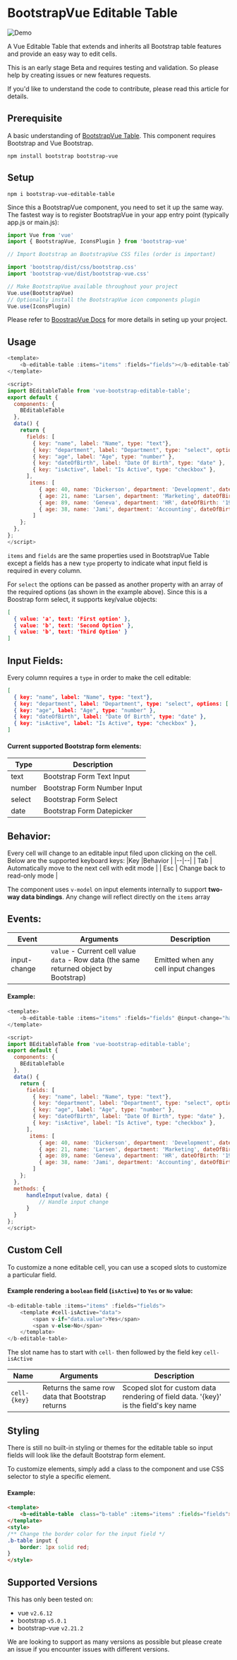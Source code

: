 # BootstrapVue Editable Table
![Demo](https://github.com/muhimasri/b-editable-table/blob/main/images/demo.gif)

A Vue Editable Table that extends and inherits all Bootstrap table features and provide an easy way to edit cells.

This is an early stage Beta and requires testing and validation. So please help by creating issues or new features requests.

If you'd like to understand the code to contribute, please read this article for details. 

## Prerequisite

A basic understanding of [BootstrapVue Table](https://bootstrap-vue.org/docs/components/table). This component requires Bootstrap and Vue Bootstrap.

```
npm install bootstrap bootstrap-vue
```

## Setup
```
npm i bootstrap-vue-editable-table
```

Since this a BootstrapVue component, you need to set it up the same way. The fastest way is to register BootstrapVue in your app entry point (typically app.js or main.js):

```javascript
import Vue from 'vue'
import { BootstrapVue, IconsPlugin } from 'bootstrap-vue'

// Import Bootstrap an BootstrapVue CSS files (order is important)

import 'bootstrap/dist/css/bootstrap.css'
import 'bootstrap-vue/dist/bootstrap-vue.css'

// Make BootstrapVue available throughout your project
Vue.use(BootstrapVue)
// Optionally install the BootstrapVue icon components plugin
Vue.use(IconsPlugin)
```
Please refer to [BoostrapVue Docs](https://bootstrap-vue.org/docs) for more details in seting up your project.

## Usage

```javascript
<template>
    <b-editable-table :items="items" :fields="fields"></b-editable-table>
</template>

<script>
import BEditableTable from 'vue-bootstrap-editable-table';
export default {
  components: {
    BEditableTable
  },
  data() {
    return {
      fields: [
        { key: "name", label: "Name", type: "text"},
        { key: "department", label: "Department", type: "select", options: ['Marketing', 'Development', 'HR'] },
        { key: "age", label: "Age", type: "number" },
        { key: "dateOfBirth", label: "Date Of Birth", type: "date" },
        { key: "isActive", label: "Is Active", type: "checkbox" },
      ],
       items: [
          { age: 40, name: 'Dickerson', department: 'Development', dateOfBirth: '1984-05-20', isActive: true },
          { age: 21, name: 'Larsen', department: 'Marketing', dateOfBirth: '1984-05-20', isActive: false },
          { age: 89, name: 'Geneva', department: 'HR', dateOfBirth: '1984-05-20', isActive: false },
          { age: 38, name: 'Jami', department: 'Accounting', dateOfBirth: '1984-05-20', isActive: true }
        ]
    };
  },
};
</script>
```

`items` and `fields` are the same properties used in BootstrapVue Table except a fields has a new  `type` property to indicate what input field is required in every column.

For `select` the options can be passed as another property with an array of the required options (as shown in the example above). Since this is a Boostrap form select, it supports key/value objects:

```json
[
  { value: 'a', text: 'First option' },
  { value: 'b', text: 'Second Option' },
  { value: 'b', text: 'Third Option' }
]
```

## Input Fields:
Every column requires a `type` in order to make the cell editable:

```json
[
  { key: "name", label: "Name", type: "text"},
  { key: "department", label: "Department", type: "select", options: ['Marketing', 'Development', 'HR'] },
  { key: "age", label: "Age", type: "number" },
  { key: "dateOfBirth", label: "Date Of Birth", type: "date" },
  { key: "isActive", label: "Is Active", type: "checkbox" },
]
```
#### Current supported Bootstrap form elements:
|Type | Description |
|--|--|
| text | Bootstrap Form Text Input
| number | Bootstrap Form Number Input
| select | Bootstrap Form Select
| date | Bootstrap Form Datepicker

## Behavior:
Every cell will change to an editable input filed upon clicking on the cell. Below are the supported keyboard keys:
|Key |Behavior |
|--|--|
| Tab | Automatically move to the next cell with edit mode |
| Esc | Change back to read-only mode |

The component uses `v-model` on input elements internally to support **two-way data bindings**. Any change will reflect directly on the `items` array

## Events:
|Event |Arguments | Description |
|--|--|--|
| input-change |`value` - Current cell value <br/> `data` - Row data (the same returned object by Bootstrap)| Emitted when any cell input changes

#### Example:
```javascript
<template>
    <b-editable-table :items="items" :fields="fields" @input-change="handleInput"></b-editable-table>
</template>

<script>
import BEditableTable from 'vue-bootstrap-editable-table';
export default {
  components: {
    BEditableTable
  },
  data() {
    return {
      fields: [
        { key: "name", label: "Name", type: "text"},
        { key: "department", label: "Department", type: "select", options: ['Marketing', 'Development', 'HR'] },
        { key: "age", label: "Age", type: "number" },
        { key: "dateOfBirth", label: "Date Of Birth", type: "date" },
        { key: "isActive", label: "Is Active", type: "checkbox" },
      ],
       items: [
          { age: 40, name: 'Dickerson', department: 'Development', dateOfBirth: '1984-05-20', isActive: true },
          { age: 21, name: 'Larsen', department: 'Marketing', dateOfBirth: '1984-05-20', isActive: false },
          { age: 89, name: 'Geneva', department: 'HR', dateOfBirth: '1984-05-20', isActive: false },
          { age: 38, name: 'Jami', department: 'Accounting', dateOfBirth: '1984-05-20', isActive: true }
        ]
    };
  },
  methods: {
      handleInput(value, data) {
	      // Handle input change
      }
  }
};
</script>
```
## Custom Cell
To customize a none editable cell, you can use a scoped slots to customize a particular field.

#### Example rendering a `boolean` field (`isActive`) to `Yes` or `No` value:

```javascript
<b-editable-table :items="items" :fields="fields">
	<template #cell-isActive="data">
		<span v-if="data.value">Yes</span>
		<span v-else>No</span>
	</template>
</b-editable-table>
```

The slot name has to start with `cell-` then followed by the field key `cell-isActive`

|Name |Arguments | Description |
|--|--|--|
| `cell-{key}`|Returns the same row data that Bootstrap returns| Scoped slot for custom data rendering of field data. '{key}' is the field's key name

## Styling
There is still no built-in styling or themes for the editable table so input fields will look like the default Bootstrap form element.

To customize elements, simply add a class to the component and use CSS selector to style a specific element.

#### Example:
```html
<template>
	<b-editable-table  class="b-table" :items="items" :fields="fields"></b-editable-table>
</template>
<style>
/** Change the border color for the input field */
.b-table input {
    border: 1px solid red;
}
</style>
```

## Supported Versions
This has only been tested on:

 - vue `v2.6.12`
 - bootstrap `v5.0.1`
 - bootstrap-vue `v2.21.2`

We are looking to support as many versions as possible but please create an issue if you encounter issues with different versions.